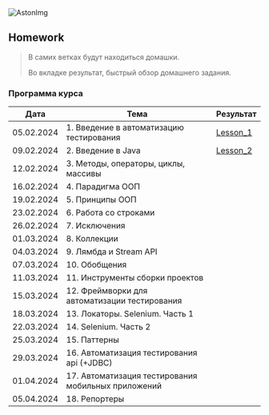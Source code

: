 <img src="https://storage.yandexcloud.net/dev.astonsite.s3backet/aston-redisign/common/logo/AstonLogo_dark.svg" title="AstonImg"/>
&nbsp;

## Homework

> В самих ветках будут находиться домашки.
> 
> Во вкладке результат, быстрый обзор домашнего задания.

### Программа курса

| Дата       | Тема                                                | Результат                                    |
|------------|-----------------------------------------------------|----------------------------------------------|
| 05.02.2024 | 1. Введение в автоматизацию тестирования            | [Lesson_1](README.md#)                      |
| 09.02.2024 | 2. Введение в Java                                  | [Lesson_2](lesson_2.md#)|
| 12.02.2024 | 3. Методы, операторы, циклы, массивы                | [](lesson_.md#Методы,операторы,циклы,массивы) |
| 16.02.2024 | 4. Парадигма ООП                                    | [](lesson_.md#)                              |
| 19.02.2024 | 5. Принципы ООП                                     | [](lesson_.md#)                              |
| 23.02.2024 | 6. Работа со строками                               | [](lesson_.md#)                              |
| 26.02.2024 | 7. Исключения                                       | [](lesson_.md#)                              |
| 01.03.2024 | 8. Коллекции                                        | [](lesson_.md#)                              |
| 04.03.2024 | 9. Лямбда и Stream API                              | [](lesson_.md#)                              |
| 07.03.2024 | 10. Обобщения                                       | [](lesson_.md#)                              |
| 11.03.2024 | 11. Инструменты сборки проектов                     | [](lesson_.md#)                              |
| 15.03.2024 | 12. Фреймворки для автоматизации тестирования       | [](lesson_.md#)                              |
| 18.03.2024 | 13. Локаторы. Selenium. Часть 1                     | [](lesson_.md#)                              |
| 22.03.2024 | 14. Selenium. Часть 2                               | [](lesson_.md#)                              |
| 25.03.2024 | 15. Паттерны                                        | [](lesson_.md#)                              |
| 29.03.2024 | 16. Автоматизация тестирования api (+JDBC)          | [](lesson_.md#)                              |
| 01.04.2024 | 17. Автоматизация тестирования мобильных приложений | [](lesson_.md#)                              |
| 05.04.2024 | 18. Репортеры                                       | [](lesson_.md#)                              |

